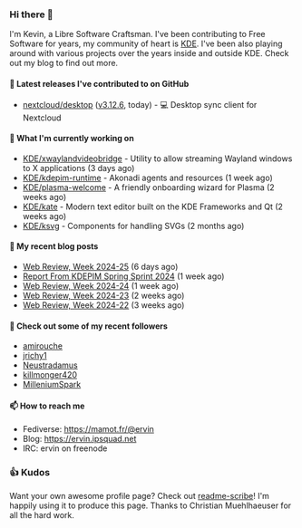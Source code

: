### Hi there 👋

I'm Kevin, a Libre Software Craftsman. I've been contributing to Free Software for years,
my community of heart is [KDE](https://kde.org). I've been also playing around with various
projects over the years inside and outside KDE. Check out my blog to find out more.

#### 🔭 Latest releases I've contributed to on GitHub

- [nextcloud/desktop](https://github.com/nextcloud/desktop) ([v3.12.6](https://github.com/nextcloud/desktop/releases/tag/v3.12.6), today) - 💻 Desktop sync client for Nextcloud

#### 🌱 What I'm currently working on

- [KDE/xwaylandvideobridge](https://github.com/KDE/xwaylandvideobridge) - Utility to allow streaming Wayland windows to X applications (3 days ago)
- [KDE/kdepim-runtime](https://github.com/KDE/kdepim-runtime) - Akonadi agents and resources (1 week ago)
- [KDE/plasma-welcome](https://github.com/KDE/plasma-welcome) - A friendly onboarding wizard for Plasma (2 weeks ago)
- [KDE/kate](https://github.com/KDE/kate) - Modern text editor built on the KDE Frameworks and Qt (2 weeks ago)
- [KDE/ksvg](https://github.com/KDE/ksvg) - Components for handling SVGs (2 months ago)

#### 📜 My recent blog posts

- [Web Review, Week 2024-25](https://ervin.ipsquad.net/blog/2024/06/21/web-review-week-2024-25/) (6 days ago)
- [Report From KDEPIM Spring Sprint 2024](https://ervin.ipsquad.net/blog/2024/06/16/report-from-kdepim-spring-sprint-2024/) (1 week ago)
- [Web Review, Week 2024-24](https://ervin.ipsquad.net/blog/2024/06/14/web-review-week-2024-24/) (1 week ago)
- [Web Review, Week 2024-23](https://ervin.ipsquad.net/blog/2024/06/07/web-review-week-2024-23/) (2 weeks ago)
- [Web Review, Week 2024-22](https://ervin.ipsquad.net/blog/2024/05/31/web-review-week-2024-22/) (3 weeks ago)

#### 👯 Check out some of my recent followers

- [amirouche](https://github.com/amirouche)
- [jrichy1](https://github.com/jrichy1)
- [Neustradamus](https://github.com/Neustradamus)
- [killmonger420](https://github.com/killmonger420)
- [MilleniumSpark](https://github.com/MilleniumSpark)

#### 📫 How to reach me

- Fediverse: https://mamot.fr/@ervin
- Blog: https://ervin.ipsquad.net
- IRC: ervin on freenode

### 👍 Kudos

Want your own awesome profile page? Check out [readme-scribe](https://github.com/muesli/readme-scribe)!
I'm happily using it to produce this page. Thanks to Christian Muehlhaeuser for all the hard work.

